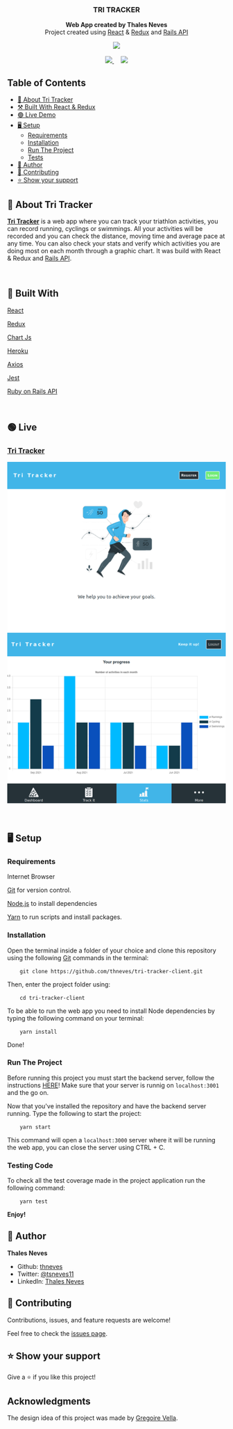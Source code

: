 
<h3 align="center">

  **TRI TRACKER**

</h3>

<p align="center">
  <strong>Web App created by Thales Neves</strong>
  <br>
  Project created using <a href="https://reactjs.org">React</a> & <a href="http://redux.js.org">Redux</a> and <a href="https://github.com/thneves/triathlon-tracker">Rails API</a>
</p>

<p align="center">
  <a href="https://tri-tracker.herokuapp.com/">
    <img src="https://img.shields.io/badge/OPEN%20app%20-darkred?style=for-the-badge">
  </a>
</p>

<p align="center">
  <a href="https://github.com/thneves/tri-tracker-client/issues">
    <img src="https://img.shields.io/badge/REPORT%20A%20BUG-royalblue?style=for-the-badge">
  </a>
   ‎ ‎ ‎ ‎
  <a href="https://github.com/thneves/tri-tracker-client/issues">
    <img src="https://img.shields.io/badge/Request%20a%20feature-royalblue?style=for-the-badge">
  </a>
</p>

## Table of Contents
- [🚀 About Tri Tracker](#🚀-about-tri-tracker)
- [⚒️ Built With React & Redux](#⚒️-built-with-react-&-redux)
- [🟢 Live Demo](#🟢-live-demo)
- [🖥️ Setup](#🖥️-setup)
  - [Requirements](#requirements)
  - [Installation](#installation)
  - [Run The Project](#run-the-project)
  - [Tests](#testing-code)
- [👤 Author](#👤-author)
- [🤝 Contributing](#🤝-contributing)
- [⭐ Show your support](#⭐-show-your-support)


## 🚀 About Tri Tracker

[**Tri Tracker**](https://tri-tracker.herokuapp.com/) is a web app where you can track your triathlon activities, you can record running, cyclings or swimmings. All your activities will be recorded and you can check the distance, moving time and average pace at any time. You can also check your stats and verify which activities you are doing most on each month through a graphic chart. It was build with React & Redux and [Rails API](https://github.com/thneves/triathlon-tracker).

<br>

## 🧪 Built With

[React](https://reactjs.org)

[Redux](http://redux.js.org)

[Chart Js](https://github.com/reactchartjs/react-chartjs-2)

[Heroku](https://netlify.com)

[Axios](https://axios-http)

[Jest](https://jestjs.io/)

[Ruby on Rails API](https://github.com/thneves/triathlon-tracker)

<br>

## 🟢 Live

<h3>

  [Tri Tracker](https://tri-tracker.herokuapp.com/)

</h3>

<a href="https://tri-tracker.herokuapp.com/">
  <img src="./screenshot.png">
</a>

<br>

<a href="https://tri-tracker.herokuapp.com/">
  <img src="./screenshot2.png">
</a>

<br>
<br>
<br>

## 🖥️ Setup

### Requirements

Internet Browser

[Git](https://git-scm.com/downloads) for version control.

[Node.js](https://nodejs.org) to install dependencies

[Yarn](https://yarnpkg.com) to run scripts and install packages.

### Installation

Open the terminal inside a folder of your choice and clone this repository using the following [Git](https://git-scm.com/downloads) commands in the terminal:

```
    git clone https://github.com/thneves/tri-tracker-client.git
```

Then, enter the project folder using:

```
    cd tri-tracker-client
```

To be able to run the web app you need to install Node dependencies by typing the following command on your terminal:

```
    yarn install
```

Done!

### Run The Project

Before running this project you must start the backend server, follow the instructions [HERE](https://github.com/thneves/triathlon-tracker)!
Make sure that your server is runnig on `localhost:3001` and the go on.

Now that you've installed the repository and have the backend server running. Type the following to start the project:

```
    yarn start
```

This command will open a `localhost:3000` server where it will be running the web app, you can close the server using CTRL + C.


### Testing Code

To check all the test coverage made in the project application run the following command:

```
    yarn test
```


**Enjoy!**

## 👤 Author

 **Thales Neves**

- Github: [thneves](https://github.com/thneves)
- Twitter: [@tsneves11](https://twitter.com/tsneves11)
- LinkedIn: [Thales Neves]([(https://www.linkedin.com/in/thales-neves10/))

## 🤝 Contributing

Contributions, issues, and feature requests are welcome!

Feel free to check the [issues page](https://github.com/thneves/tri-tracker-client).

## ⭐ Show your support

Give a ⭐️ if you like this project!

## Acknowledgments

The design idea of this project was made by [Gregoire Vella](https://www.behance.net/gregoirevella).